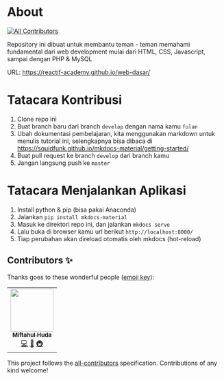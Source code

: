 # About
<!-- ALL-CONTRIBUTORS-BADGE:START - Do not remove or modify this section -->
[![All Contributors](https://img.shields.io/badge/all_contributors-1-orange.svg?style=flat-square)](#contributors-)
<!-- ALL-CONTRIBUTORS-BADGE:END -->
Repository ini dibuat untuk membantu teman - teman memahami fundamental dari web development mulai dari HTML, CSS, Javascript, sampai dengan PHP & MySQL

URL: https://reactif-academy.github.io/web-dasar/

# Tatacara Kontribusi
1. Clone repo ini 
2. Buat branch baru dari branch `develop` dengan nama kamu `fulan`
3. Ubah dokumentasi pembelajaran, kita menggunakan markdown untuk menulis tutorial ini, selengkapnya bisa dibaca di https://squidfunk.github.io/mkdocs-material/getting-started/
4. Buat pull request ke branch `develop` dari branch kamu
5. Jangan langsung push ke `master`

# Tatacara Menjalankan Aplikasi
1. Install python & pip (bisa pakai Anaconda)
2. Jalankan `pip install mkdocs-material`
3. Masuk ke direktori repo ini, dan jalankan `mkdocs serve`
4. Lalu buka di browser kamu url berikut `http://localhost:8000/`
5. Tiap perubahan akan direload otomatis oleh mkdocs (hot-reload)


## Contributors ✨

Thanks goes to these wonderful people ([emoji key](https://allcontributors.org/docs/en/emoji-key)):

<!-- ALL-CONTRIBUTORS-LIST:START - Do not remove or modify this section -->
<!-- prettier-ignore-start -->
<!-- markdownlint-disable -->
<table>
  <tr>
    <td align="center"><a href="http://telegram.me/iniakunhuda"><img src="https://avatars1.githubusercontent.com/u/22344814?v=4" width="100px;" alt=""/><br /><sub><b>Miftahul Huda</b></sub></a><br /><a href="https://github.com/Reactif-Academy/web-dasar/commits?author=iniakunhuda" title="Code">💻</a> <a href="https://github.com/Reactif-Academy/web-dasar/commits?author=iniakunhuda" title="Documentation">📖</a> <a href="#infra-iniakunhuda" title="Infrastructure (Hosting, Build-Tools, etc)">🚇</a></td>
  </tr>
</table>

<!-- markdownlint-enable -->
<!-- prettier-ignore-end -->
<!-- ALL-CONTRIBUTORS-LIST:END -->

This project follows the [all-contributors](https://github.com/all-contributors/all-contributors) specification. Contributions of any kind welcome!